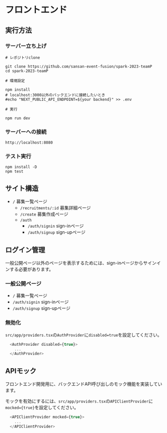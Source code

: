 # フロントエンド

## 実行方法

### サーバー立ち上げ

```shell
# レポジトリclone

git clone https://github.com/sansan-event-fusion/spark-2023-teamP
cd spark-2023-teamP

# 環境設定

npm install
# localhost:3000以外のバックエンドに接続したいとき
#echo "NEXT_PUBLIC_API_ENDPOINT=${your backend}" >> .env

# 実行

npm run dev
```

### サーバーへの接続

```
http://localhost:8080
```

### テスト実行

```shell
npm install -D
npm test
```

## サイト構造

- `/` 募集一覧ページ
  - `/recruitments/:id` 募集詳細ページ
  - `/create` 募集作成ページ
  - `/auth`
    - `/auth/signin` sign-inページ
    - `/auth/signup` sign-upページ

## ログイン管理

一般公開ページ以外のページを表示するためには、sign-inページからサインインする必要があります。

### 一般公開ページ

- `/` 募集一覧ページ
- `/auth/signin` sign-inページ
- `/auth/signup` sign-upページ

### 無効化

`src/app/providers.tsx`の`AuthProvider`に`disabled=true`を設定してください。

```typescript
  <AuthProvider disabled={true}>
    ...
  </AuthProvider>
```

## APIモック

フロントエンド開発用に、バックエンドAPI呼び出しのモック機能を実装しています。

モックを有効にするには、`src/app/providers.tsx`の`APIClientProvider`に`mocked={true}`を設定してください。

```typescript
  <APIClientProvider mocked={true}>
    ...
  </APIClientProvider>
```
